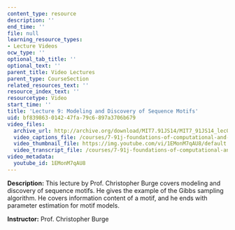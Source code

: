 ```yaml
---
content_type: resource
description: ''
end_time: ''
file: null
learning_resource_types:
- Lecture Videos
ocw_type: ''
optional_tab_title: ''
optional_text: ''
parent_title: Video Lectures
parent_type: CourseSection
related_resources_text: ''
resource_index_text: ''
resourcetype: Video
start_time: ''
title: 'Lecture 9: Modeling and Discovery of Sequence Motifs'
uid: bf839863-0142-47fa-79c6-897a3706b679
video_files:
  archive_url: http://archive.org/download/MIT7.91JS14/MIT7_91JS14_lec09_300k.mp4
  video_captions_file: /courses/7-91j-foundations-of-computational-and-systems-biology-spring-2014/acd9a81fe2255852b5966d7bd1c2b36b_1EMonM7qAU8.vtt
  video_thumbnail_file: https://img.youtube.com/vi/1EMonM7qAU8/default.jpg
  video_transcript_file: /courses/7-91j-foundations-of-computational-and-systems-biology-spring-2014/de5830d2a08df555105a1dfe754f7e2d_1EMonM7qAU8.pdf
video_metadata:
  youtube_id: 1EMonM7qAU8
---
```


**Description:** This lecture by Prof. Christopher Burge covers modeling and discovery of sequence motifs. He gives the example of the Gibbs sampling algorithm. He covers information content of a motif, and he ends with parameter estimation for motif models.

**Instructor:** Prof. Christopher Burge